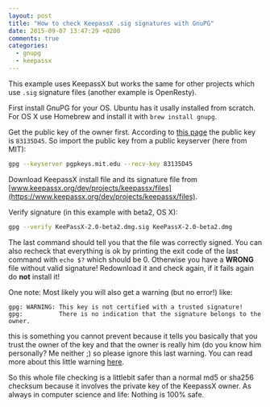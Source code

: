 ```yaml
---
layout: post
title: "How to check KeepassX .sig signatures with GnuPG"
date: 2015-09-07 13:47:29 +0200
comments: true
categories:
  - gnupg
  - keepassx
---
```


This example uses KeepassX but works the same for other projects which use `.sig` signature files (another example is OpenResty).

First install GnuPG for your OS. Ubuntu has it usally installed from scratch. For OS X use Homebrew and install it with `brew install gnupg`.
<!-- more -->
Get the public key of the owner first. According to [this page](https://www.keepassx.org/news/) the public key is `83135D45`. So import the public key from a public keyserver (here from MIT):

```bash
gpg --keyserver pgpkeys.mit.edu --recv-key 83135D45
```

Download KeepassX install file and its signature file from [www.keepassx.org/dev/projects/keepassx/files](https://www.keepassx.org/dev/projects/keepassx/files).

Verify signature (in this example with beta2, OS X):

```bash
gpg --verify KeePassX-2.0-beta2.dmg.sig KeePassX-2.0-beta2.dmg
```

The last command should tell you that the file was correctly signed. You can also recheck that everything is ok by printing the exit code of the last command with `echo $?` which should be 0. Otherwise you have a **WRONG** file without valid signature! Redownload it and check again, if it fails again do **not** install it!

One note: Most likely you will also get a warning (but no error!) like:

```
gpg: WARNING: This key is not certified with a trusted signature!
gpg:          There is no indication that the signature belongs to the owner.
```

this is something you cannot prevent because it tells you basically that you trust the owner of the key and that the owner is really him (do you know him personally? Me neither ;) so please ignore this last warning. You can read more about this little warning [here](http://security.stackexchange.com/questions/6841/ways-to-sign-gpg-public-key-so-it-is-trusted).

So this whole file checking is a littlebit safer than a normal md5 or sha256 checksum because it involves the private key of the KeepassX owner. As always in computer science and life: Nothing is 100% safe.